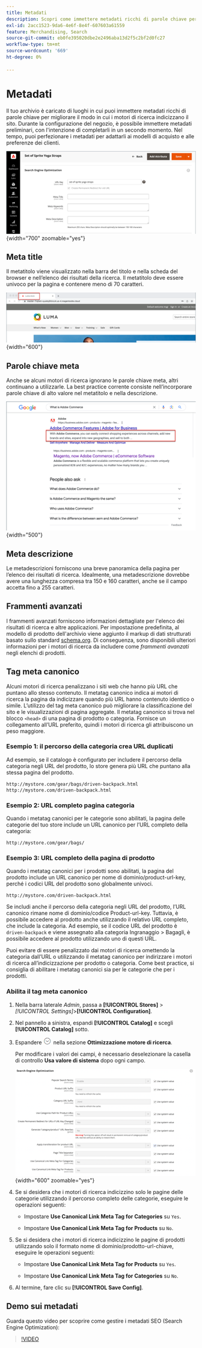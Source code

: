 ```yaml
---
title: Metadati
description: Scopri come immettere metadati ricchi di parole chiave per migliorare il modo in cui i motori di ricerca indicizzano il sito Commerce.
exl-id: 2acc1523-9da6-4e6f-8e4f-607603a61559
feature: Merchandising, Search
source-git-commit: eb0fe395020dbe2e2496aba13d2f5c2bf2d0fc27
workflow-type: tm+mt
source-wordcount: '669'
ht-degree: 0%

---
```


# Metadati

Il tuo archivio è caricato di luoghi in cui puoi immettere metadati ricchi di parole chiave per migliorare il modo in cui i motori di ricerca indicizzano il sito. Durante la configurazione del negozio, è possibile immettere metadati preliminari, con l&#39;intenzione di completarli in un secondo momento. Nel tempo, puoi perfezionare i metadati per adattarli ai modelli di acquisto e alle preferenze dei clienti.

![Impostazioni prodotto - Ottimizzazione motore di ricerca](./assets/product-basic-settings-search-engine-optimization-yoga-strap.png){width="700" zoomable="yes"}

## Meta title

Il metatitolo viene visualizzato nella barra del titolo e nella scheda del browser e nell’elenco dei risultati della ricerca. Il metatitolo deve essere univoco per la pagina e contenere meno di 70 caratteri.

![Esempio di vetrina - titolo meta](./assets/storefront-home-page-meta-title.png){width="600"}

## Parole chiave meta

Anche se alcuni motori di ricerca ignorano le parole chiave meta, altri continuano a utilizzarle. La best practice corrente consiste nell’incorporare parole chiave di alto valore nel metatitolo e nella descrizione.

![Ricerca nel browser Web - Parole chiave meta](./assets/storefront-meta-description.png){width="500"}

## Meta descrizione

Le metadescrizioni forniscono una breve panoramica della pagina per l’elenco dei risultati di ricerca. Idealmente, una metadescrizione dovrebbe avere una lunghezza compresa tra 150 e 160 caratteri, anche se il campo accetta fino a 255 caratteri.

## Frammenti avanzati

I frammenti avanzati forniscono informazioni dettagliate per l&#39;elenco dei risultati di ricerca e altre applicazioni. Per impostazione predefinita, al modello di prodotto dell&#39;archivio viene aggiunto il markup di dati strutturati basato sullo standard [schema.org][1]. Di conseguenza, sono disponibili ulteriori informazioni per i motori di ricerca da includere come _frammenti avanzati_ negli elenchi di prodotti.

## Tag meta canonico

Alcuni motori di ricerca penalizzano i siti web che hanno più URL che puntano allo stesso contenuto. Il metatag canonico indica ai motori di ricerca la pagina da indicizzare quando più URL hanno contenuto identico o simile. L’utilizzo del tag meta canonico può migliorare la classificazione del sito e le visualizzazioni di pagina aggregate. Il metatag canonico si trova nel blocco `<head>` di una pagina di prodotto o categoria. Fornisce un collegamento all’URL preferito, quindi i motori di ricerca gli attribuiscono un peso maggiore.

### Esempio 1: il percorso della categoria crea URL duplicati

Ad esempio, se il catalogo è configurato per includere il percorso della categoria negli URL del prodotto, lo store genera più URL che puntano alla stessa pagina del prodotto.

    http://mystore.com/gear/bags/driven-backpack.html
    http://mystore.com/driven-backpack.html

### Esempio 2: URL completo pagina categoria

Quando i metatag canonici per le categorie sono abilitati, la pagina delle categorie del tuo store include un URL canonico per l’URL completo della categoria:

    http://mystore.com/gear/bags/

### Esempio 3: URL completo della pagina di prodotto

Quando i metatag canonici per i prodotti sono abilitati, la pagina del prodotto include un URL canonico per nome di dominio/product-url-key, perché i codici URL del prodotto sono globalmente univoci.

    http://mystore.com/driven-backpack.html

Se includi anche il percorso della categoria negli URL del prodotto, l’URL canonico rimane nome di dominio/codice Product-url-key. Tuttavia, è possibile accedere al prodotto anche utilizzando il relativo URL completo, che include la categoria. Ad esempio, se il codice URL del prodotto è `driven-backpack` e viene assegnato alla categoria Ingranaggio > Bagagli, è possibile accedere al prodotto utilizzando uno di questi URL.

Puoi evitare di essere penalizzato dai motori di ricerca omettendo la categoria dall’URL o utilizzando il metatag canonico per indirizzare i motori di ricerca all’indicizzazione per prodotto o categoria. Come best practice, si consiglia di abilitare i metatag canonici sia per le categorie che per i prodotti.

### Abilita il tag meta canonico

1. Nella barra laterale _Admin_, passa a **[!UICONTROL Stores]** > _[!UICONTROL Settings]_>**[!UICONTROL Configuration]**.

1. Nel pannello a sinistra, espandi **[!UICONTROL Catalog]** e scegli **[!UICONTROL Catalog]** sotto.

1. Espandere ![Il selettore di espansione](../assets/icon-display-expand.png) nella sezione **Ottimizzazione motore di ricerca**.

   Per modificare i valori dei campi, è necessario deselezionare la casella di controllo **Usa valore di sistema** dopo ogni campo.

   ![Configurazione del catalogo - ottimizzazione motore di ricerca](../configuration-reference/catalog/assets/catalog-search-engine-optimization.png){width="600" zoomable="yes"}

1. Se si desidera che i motori di ricerca indicizzino solo le pagine delle categorie utilizzando il percorso completo delle categorie, eseguire le operazioni seguenti:

   - Impostare **Use Canonical Link Meta Tag for Categories** su `Yes`.

   - Impostare **Use Canonical Link Meta Tag for Products** su `No`.

1. Se si desidera che i motori di ricerca indicizzino le pagine di prodotti utilizzando solo il formato nome di dominio/prodotto-url-chiave, eseguire le operazioni seguenti:

   - Impostare **Use Canonical Link Meta Tag for Products** su `Yes`.

   - Impostare **Use Canonical Link Meta Tag for Categories** su `No`.

1. Al termine, fare clic su **[!UICONTROL Save Config]**.

## Demo sui metadati

Guarda questo video per scoprire come gestire i metadati SEO (Search Engine Optimization):

>[!VIDEO](https://video.tv.adobe.com/v/343750?quality=12)

[1]: https://schema.org/

